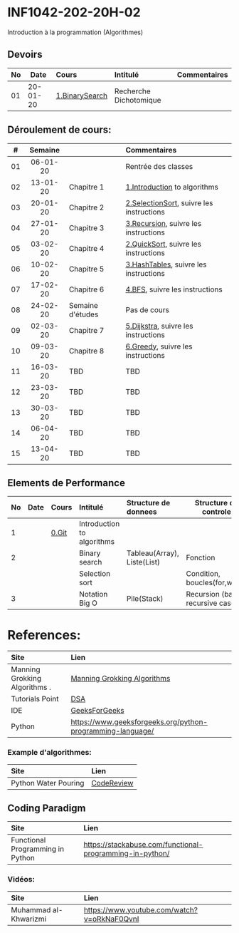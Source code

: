 # INF1042-202-20H-02
Introduction à la programmation (Algorithmes)

## Devoirs
|No| Date   | Cours                                          | Intitulé                                |  Commentaires    |
|--|--------|:-----------------------------------------------|:----------------------------------------|:-----------------|
|01|20-01-20|[1.BinarySearch](1.BinarySearch#Participation)  | Recherche Dichotomique                  |                  |

## Déroulement de cours:

|# | Semaine|                                          |     Commentaires                                                   |
|--|:------:|:-----------------------------------------|:-------------------------------------------------------------------|
|01|06-01-20|                                          | Rentrée des classes                                                |
|02|13-01-20| Chapitre 1                               | [1.Introduction](1.Introduction) to algorithms                     |
|03|20-01-20| Chapitre 2                               | [2.SelectionSort](2.SelectionSort), suivre les instructions        |
|04|27-01-20| Chapitre 3                               | [3.Recursion](3.Recursion), suivre les instructions                |
|05|03-02-20| Chapitre 4                               | [2.QuickSort](2.QuickSort), suivre les instructions                |
|06|10-02-20| Chapitre 5                               | [3.HashTables](3.HashTables), suivre les instructions              |
|07|17-02-20| Chapitre 6                               | [4.BFS](4.BFS), suivre les instructions                            |
|08|24-02-20| Semaine d'études                         | Pas de cours                                                       |
|09|02-03-20| Chapitre 7                               | [5.Dijkstra](5.Dijkstra), suivre les instructions                  |
|10|09-03-20| Chapitre 8                               | [6.Greedy](6.Greedy), suivre les instructions                      |
|11|16-03-20| TBD                                      | TBD                                                                |
|12|23-03-20| TBD                                      | TBD                                                                |
|13|30-03-20| TBD                                      | TBD                                                                |
|14|06-04-20| TBD                                      | TBD                                                                |
|15|13-04-20| TBD                                      | TBD                                                                |


## Elements de Performance

|No| Date   | Cours               | Intitulé                         |  Structure de donnees       | Structure de controle            |
|--|--------|:--------------------|:---------------------------------|:----------------------------|----------------------------------| 
| 1|        |[0.Git](0.Git)       | Introduction to algorithms       |                             |                                  |
| 2|        |                     | Binary search                    | Tableau(Array), Liste(List) | Fonction                         | 
|  |        |                     | Selection sort                   |                             | Condition, boucles(for,while)    |
| 3|        |                     | Notation Big O                   | Pile(Stack)                 | Recursion (base, recursive case) |


# References:

| Site                            | Lien                                                                             |
|:--------------------------------|:---------------------------------------------------------------------------------|
| Manning Grokking Algorithms .   | [Manning Grokking Algorithms](https://www.manning.com/books/grokking-algorithms) |
| Tutorials Point                 | [DSA](http://www.tutorialspoint.com/data_structures_algorithms)                  |
| IDE                             | [GeeksForGeeks](https://ide.geeksforgeeks.org)                                   |
| Python                          | https://www.geeksforgeeks.org/python-programming-language/                       |


### Example d'algorithmes:

| Site                            | Lien                                                                             |
|:--------------------------------|:---------------------------------------------------------------------------------|
| Python Water Pouring            | [CodeReview](https://codereview.stackexchange.com/questions/78586/pouring-water-between-two-jugs-to-get-a-certain-amount-in-one-of-the-jugs) |


## Coding Paradigm

| Site                            | Lien                                                                             |
|:--------------------------------|:---------------------------------------------------------------------------------|
| Functional Programming in Python| https://stackabuse.com/functional-programming-in-python/                         |


### Vidéos:

| Site                            | Lien                                                                             |
|:--------------------------------|:---------------------------------------------------------------------------------|
| Muhammad al-Khwarizmi           | https://www.youtube.com/watch?v=oRkNaF0QvnI                                      |


